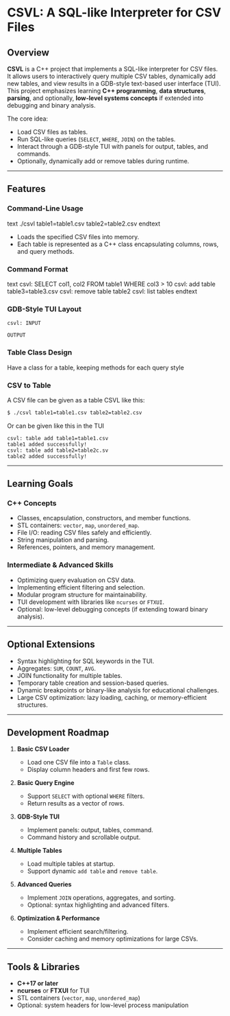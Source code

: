# CSVL: A SQL-like Interpreter for CSV Files

## Overview

**CSVL** is a C++ project that implements a SQL-like interpreter for CSV files. It allows users to interactively query multiple CSV tables, dynamically add new tables, and view results in a GDB-style text-based user interface (TUI). This project emphasizes learning **C++ programming**, **data structures**, **parsing**, and optionally, **low-level systems concepts** if extended into debugging and binary analysis.

The core idea:
- Load CSV files as tables.
- Run SQL-like queries (`SELECT`, `WHERE`, `JOIN`) on the tables.
- Interact through a GDB-style TUI with panels for output, tables, and commands.
- Optionally, dynamically add or remove tables during runtime.

---

## Features

### Command-Line Usage
text
./csvl table1=table1.csv table2=table2.csv
endtext
- Loads the specified CSV files into memory.
- Each table is represented as a C++ class encapsulating columns, rows, and query methods.

### Command Format
text
csvl: SELECT col1, col2 FROM table1 WHERE col3 > 10
csvl: add table table3=table3.csv
csvl: remove table table2
csvl: list tables
endtext

### GDB-Style TUI Layout
```
csvl: INPUT

OUTPUT
```

### Table Class Design

Have a class for a table, keeping methods for each query style

### CSV to Table

A CSV file can be given as a table CSVL like this:

```bash
$ ./csvl table1=table1.csv table2=table2.csv
```

Or can be given like this in the TUI

```
csvl: table add table1=table1.csv
table1 added successfully!
csvl: table add table2=table2c.sv
table2 added successfully!
```

---

## Learning Goals

### C++ Concepts
- Classes, encapsulation, constructors, and member functions.
- STL containers: `vector`, `map`, `unordered_map`.
- File I/O: reading CSV files safely and efficiently.
- String manipulation and parsing.
- References, pointers, and memory management.

### Intermediate & Advanced Skills
- Optimizing query evaluation on CSV data.
- Implementing efficient filtering and selection.
- Modular program structure for maintainability.
- TUI development with libraries like `ncurses` or `FTXUI`.
- Optional: low-level debugging concepts (if extending toward binary analysis).

---

## Optional Extensions
- Syntax highlighting for SQL keywords in the TUI.
- Aggregates: `SUM`, `COUNT`, `AVG`.
- JOIN functionality for multiple tables.
- Temporary table creation and session-based queries.
- Dynamic breakpoints or binary-like analysis for educational challenges.
- Large CSV optimization: lazy loading, caching, or memory-efficient structures.

---

## Development Roadmap

1. **Basic CSV Loader**
   - Load one CSV file into a `Table` class.
   - Display column headers and first few rows.

2. **Basic Query Engine**
   - Support `SELECT` with optional `WHERE` filters.
   - Return results as a vector of rows.

3. **GDB-Style TUI**
   - Implement panels: output, tables, command.
   - Command history and scrollable output.

4. **Multiple Tables**
   - Load multiple tables at startup.
   - Support dynamic `add table` and `remove table`.

5. **Advanced Queries**
   - Implement `JOIN` operations, aggregates, and sorting.
   - Optional: syntax highlighting and advanced filters.

6. **Optimization & Performance**
   - Implement efficient search/filtering.
   - Consider caching and memory optimizations for large CSVs.

---

## Tools & Libraries
- **C++17 or later**
- **ncurses** or **FTXUI** for TUI
- STL containers (`vector`, `map`, `unordered_map`)
- Optional: system headers for low-level process manipulation
